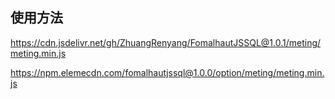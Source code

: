## 使用方法
https://cdn.jsdelivr.net/gh/ZhuangRenyang/FomalhautJSSQL@1.0.1/meting/meting.min.js

https://npm.elemecdn.com/fomalhautjssql@1.0.0/option/meting/meting.min.js
